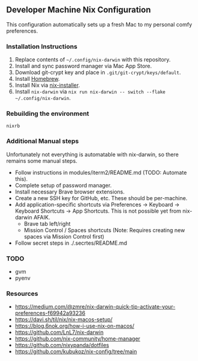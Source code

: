 ## Developer Machine Nix Configuration

This configuration automatically sets up a fresh Mac to my personal comfy preferences.

### Installation Instructions

1. Replace contents of `~/.config/nix-darwin` with this repository.
1. Install and sync password manager via Mac App Store.
1. Download git-crypt key and place in `.git/git-crypt/keys/default`.
1. Install [Homebrew](https://brew.sh).
1. Install Nix via [nix-installer](https://github.com/DeterminateSystems/nix-installer).
1. Install `nix-darwin` via `nix run nix-darwin -- switch --flake ~/.config/nix-darwin`.

### Rebuilding the environment

`nixrb`

### Additional Manual steps

Unfortunately not everything is automatable with nix-darwin, so there remains some manual steps.

* Follow instructions in modules/iterm2/README.md (TODO: Automate this).
* Complete setup of password manager.
* Install necessary Brave browser extensions.
* Create a new SSH key for GitHub, etc. These should be per-machine.
* Add application-specific shortcuts via Preferences -> Keyboard -> Keyboard Shortcuts -> App Shortcuts. This is not possible yet from nix-darwin AFAIK.
    * Brave tab left/right
    * Mission Control / Spaces shortcuts (Note: Requires creating new spaces via Mission Control first)
* Follow secret steps in ./.secrtes/README.md

### TODO

- gvm
- pyenv

### Resources

- https://medium.com/@zmre/nix-darwin-quick-tip-activate-your-preferences-f69942a93236
- https://davi.sh/til/nix/nix-macos-setup/
- https://blog.6nok.org/how-i-use-nix-on-macos/
- https://github.com/LnL7/nix-darwin
- https://github.com/nix-community/home-manager
- https://github.com/nixypanda/dotfiles
- https://github.com/kubukoz/nix-config/tree/main
